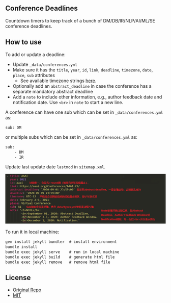 ## Conference Deadlines

Countdown timers to keep track of a bunch of DM/DB/IR/NLP/AI/ML/SE conference deadlines.

## How to use
To add or update a deadline:
- Update `_data/conferences.yml`
- Make sure it has the `title`, `year`, `id`, `link`, `deadline`, `timezone`, `date`, `place`, `sub` attributes
    + See available timezone strings [here](https://momentjs.com/timezone/).
- Optionally add an `abstract_deadline` in case the conference has a separate mandatory abstract deadline
- Add a `note` to include other information, e.g., author feedback date and notification date. Use `<br>` in `note` to start a new line. 

A conference can have one sub which can be set in `_data/conferences.yml` as:
```
sub: DM
```
or multiple subs which can be set in `_data/conferences.yml` as:
```
sub: 
    - DM
    - IR
```

Update last update date `lastmod` in `sitemap.xml`.

![Description](Description.png)

To run it in local machine:

```
gem install jekyll bundler  # install environment
bundle install
bundle exec jekyll serve    # run in local machine
bundle exec jekyll build    # generate html file
bundle exec jekyll remove   # remove html file
```

## License

- [Original Repo][2]
- [MIT][1]

[1]: https://abhshkdz.mit-license.org/
[2]: https://github.com/abhshkdz/ai-deadlines